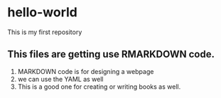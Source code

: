 # hello-world
This is my first repository

## This files are getting use RMARKDOWN code.
1.  MARKDOWN code is for designing a webpage
2.  we can use the YAML as well
3.  This is a good one for creating or writing books as well.


